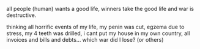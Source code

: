 all people (human) wants a good life, winners take the good life and war is destructive.

thinking all horrific events of my life, my penin was cut, egzema due to stress, my 4 teeth was drilled, i cant put my house in my own country, all invoices and bills and debts... which war did I lose? (or others)